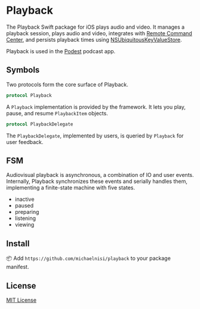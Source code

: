 # Playback

The Playback Swift package for iOS plays audio and video. It manages a playback session, plays audio and video, integrates with [Remote Command Center](https://developer.apple.com/documentation/mediaplayer/remote_command_center_events), and persists playback times using [NSUbiquitousKeyValueStore](https://developer.apple.com/documentation/foundation/nsubiquitouskeyvaluestore).

Playback is used in the [Podest](https://github.com/michaelnisi/podest) podcast app.

## Symbols

Two protocols form the core surface of Playback.

```swift
protocol Playback
```

A `Playback` implementation is provided by the framework. It lets you play, pause, and resume `PlaybackItem` objects.

```swift
protocol PlaybackDelegate
```

The `PlaybackDelegate`, implemented by users, is queried by `Playback` for user feedback.

## FSM

Audiovisual playback is asynchronous, a combination of IO and user events. Internally, Playback synchronizes these events and serially handles them, implementing a finite-state machine with five states.

- inactive
- paused
- preparing
- listening
- viewing

## Install

📦 Add `https://github.com/michaelnisi/playback`  to your package manifest.

## License

[MIT License](https://github.com/michaelnisi/playback/blob/master/LICENSE)
